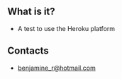 What is it?
  -----------
  - A test to use the Heroku platform

Contacts
  --------
- benjamine_r@hotmail.com
